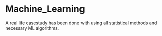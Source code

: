 # Machine_Learning
A real life casestudy has been done with using all statistical methods and necessary ML algorithms.
